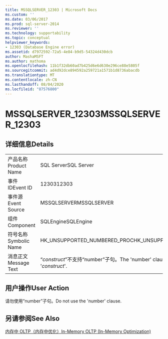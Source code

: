 ```yaml
---
title: MSSQLSERVER_12303 | Microsoft Docs
ms.custom: ''
ms.date: 03/06/2017
ms.prod: sql-server-2014
ms.reviewer: ''
ms.technology: supportability
ms.topic: conceptual
helpviewer_keywords:
- 12303 (Database Engine error)
ms.assetid: d7972592-72a5-4e84-b9d5-54324d430dcb
author: MashaMSFT
ms.author: mathoma
ms.openlocfilehash: 11b1f32db60ad7b425d6e6d630e296ce88e5805f
ms.sourcegitcommit: ad4d92dce894592a259721a1571b1d8736abacdb
ms.translationtype: MT
ms.contentlocale: zh-CN
ms.lasthandoff: 08/04/2020
ms.locfileid: "87576800"
---
```

# <a name="mssqlserver_12303"></a><span data-ttu-id="52804-102">MSSQLSERVER_12303</span><span class="sxs-lookup"><span data-stu-id="52804-102">MSSQLSERVER_12303</span></span>
    
## <a name="details"></a><span data-ttu-id="52804-103">详细信息</span><span class="sxs-lookup"><span data-stu-id="52804-103">Details</span></span>  
  
|||  
|-|-|  
|<span data-ttu-id="52804-104">产品名称</span><span class="sxs-lookup"><span data-stu-id="52804-104">Product Name</span></span>|<span data-ttu-id="52804-105">SQL Server</span><span class="sxs-lookup"><span data-stu-id="52804-105">SQL Server</span></span>|  
|<span data-ttu-id="52804-106">事件 ID</span><span class="sxs-lookup"><span data-stu-id="52804-106">Event ID</span></span>|<span data-ttu-id="52804-107">12303</span><span class="sxs-lookup"><span data-stu-id="52804-107">12303</span></span>|  
|<span data-ttu-id="52804-108">事件源</span><span class="sxs-lookup"><span data-stu-id="52804-108">Event Source</span></span>|<span data-ttu-id="52804-109">MSSQLSERVER</span><span class="sxs-lookup"><span data-stu-id="52804-109">MSSQLSERVER</span></span>|  
|<span data-ttu-id="52804-110">组件</span><span class="sxs-lookup"><span data-stu-id="52804-110">Component</span></span>|<span data-ttu-id="52804-111">SQLEngine</span><span class="sxs-lookup"><span data-stu-id="52804-111">SQLEngine</span></span>|  
|<span data-ttu-id="52804-112">符号名称</span><span class="sxs-lookup"><span data-stu-id="52804-112">Symbolic Name</span></span>|<span data-ttu-id="52804-113">HK_UNSUPPORTED_NUMBERED_PROC</span><span class="sxs-lookup"><span data-stu-id="52804-113">HK_UNSUPPORTED_NUMBERED_PROC</span></span>|  
|<span data-ttu-id="52804-114">消息正文</span><span class="sxs-lookup"><span data-stu-id="52804-114">Message Text</span></span>|<span data-ttu-id="52804-115">“*construct*”不支持“number”子句。</span><span class="sxs-lookup"><span data-stu-id="52804-115">The 'number' clause is not supported with '*construct*'.</span></span>|  
  
## <a name="user-action"></a><span data-ttu-id="52804-116">用户操作</span><span class="sxs-lookup"><span data-stu-id="52804-116">User Action</span></span>  
 <span data-ttu-id="52804-117">请勿使用“number”子句。</span><span class="sxs-lookup"><span data-stu-id="52804-117">Do not use the 'number' clause.</span></span>  
  
## <a name="see-also"></a><span data-ttu-id="52804-118">另请参阅</span><span class="sxs-lookup"><span data-stu-id="52804-118">See Also</span></span>  
 [<span data-ttu-id="52804-119">内存中 OLTP（内存中优化）</span><span class="sxs-lookup"><span data-stu-id="52804-119">In-Memory OLTP &#40;In-Memory Optimization&#41;</span></span>](../in-memory-oltp/in-memory-oltp-in-memory-optimization.md)  
  
  
